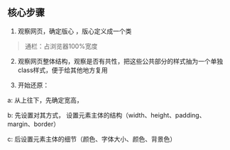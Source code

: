 ## 核心步骤

1.  观察网页，确定版心 ，版心定义成一个类

   > 通栏：占浏览器100%宽度

2.  观察网页整体结构，观察是否有共性，把这些公共部分的样式抽为一个单独class样式，便于给其他地方复用

3.  开始还原：

   a: 从上往下，先确定宽高，

   b: 先设置对其方式， 设置元素主体的结构（width、height、padding、margin、border）

   c: 后设置元素主体的细节（颜色、字体大小、颜色、背景色）